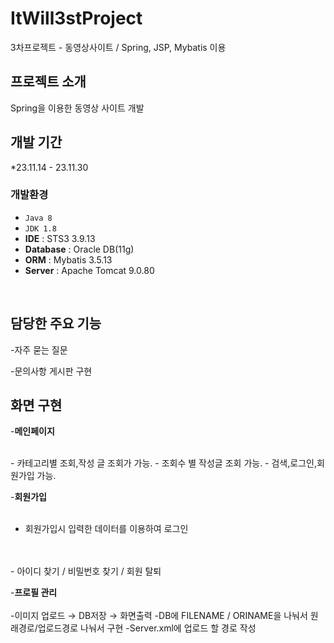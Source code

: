 # ItWill3stProject
3차프로젝트 - 동영상사이트 / Spring, JSP, Mybatis 이용

## 프로젝트 소개

Spring을 이용한 동영상 사이트 개발 
<br>

## 개발 기간
*23.11.14 - 23.11.30
<br>

### 개발환경
- `Java 8`
- `JDK 1.8`
- **IDE** : STS3 3.9.13
- **Database** : Oracle DB(11g)
- **ORM** : Mybatis 3.5.13
- **Server** : Apache Tomcat 9.0.80
<br>

## 담당한 주요 기능 
-자주 묻는 질문 

-문의사항 게시판 구현


## 화면 구현
-**메인페이지**
<br>

<br>
- 카테고리별 조회,작성 글 조회가 가능.
- 조회수 별 작성글 조회 가능.
- 검색,로그인,회원가입 가능.
<br>

-**회원가입**
<br>
<br>
- 회원가입시 입력한 데이터를 이용하여 로그인
<br>


<br>
- 아이디 찾기 / 비밀번호 찾기 / 회원 탈퇴

-**프로필 관리**
<br>
<br>
-이미지 업로드 → DB저장 → 화면출력
-DB에 FILENAME / ORINAME을 나눠서 원래경로/업로드경로 나눠서 구현
-Server.xml에 업로드 할 경로 작성



